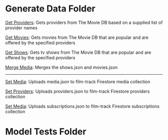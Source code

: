 # Generate Data Folder

[Get Providers]('https://github.com/17hogeju/FilmTrackModel/blob/julia-dev/generate_data/get_providers.py'): Gets providers from The Movie DB based on a supplied list of provider names

[Get Movies]('https://github.com/17hogeju/FilmTrackModel/blob/julia-dev/generate_data/get_movies.py'): Gets movies from The Movie DB that are popular and are offered by the specified providers

[Get Shows]('https://github.com/17hogeju/FilmTrackModel/blob/julia-dev/generate_data/get_shows.py'): Gets tv shows from The Movie DB that are popular and are offered by the specified providers

[Merge Media]('https://github.com/17hogeju/FilmTrackModel/blob/julia-dev/generate_data/merge_media.py'): Merges the shows.json and movies.json

---

[Set Media]('https://github.com/17hogeju/FilmTrackModel/blob/julia-dev/generate_data/set_media.py'): Uploads media.json to film-track Firestore media collection

[Set Providers]('https://github.com/17hogeju/FilmTrackModel/blob/julia-dev/generate_data/set_providers.py'): Uploads providers.json to film-track Firestore providers collection

[Set Media]('https://github.com/17hogeju/FilmTrackModel/blob/julia-dev/generate_data/set_subscriptions.py'): Uploads subscriptions.json to film-track Firestore subscriptions collection

# Model Tests Folder
